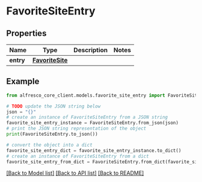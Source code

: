 # FavoriteSiteEntry


## Properties

Name | Type | Description | Notes
------------ | ------------- | ------------- | -------------
**entry** | [**FavoriteSite**](FavoriteSite.md) |  | 

## Example

```python
from alfresco_core_client.models.favorite_site_entry import FavoriteSiteEntry

# TODO update the JSON string below
json = "{}"
# create an instance of FavoriteSiteEntry from a JSON string
favorite_site_entry_instance = FavoriteSiteEntry.from_json(json)
# print the JSON string representation of the object
print(FavoriteSiteEntry.to_json())

# convert the object into a dict
favorite_site_entry_dict = favorite_site_entry_instance.to_dict()
# create an instance of FavoriteSiteEntry from a dict
favorite_site_entry_from_dict = FavoriteSiteEntry.from_dict(favorite_site_entry_dict)
```
[[Back to Model list]](../README.md#documentation-for-models) [[Back to API list]](../README.md#documentation-for-api-endpoints) [[Back to README]](../README.md)


